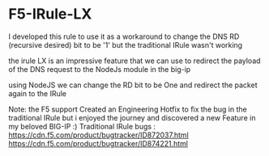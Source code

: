 # F5-IRule-LX

I developed this rule to use it as a workaround to change the DNS RD (recursive desired) bit to be '1' but the traditional IRule wasn't working 

the irule LX is an impressive feature that we can use to redirect the payload of the DNS request to the NodeJs module in the big-ip

using NodeJS we can change the RD bit to be One and redirect the packet again to the IRule

Note: the F5 support Created an Engineering Hotfix to fix the bug in the traditional IRule but i enjoyed the journey and discovered a new Feature in my beloved BIG-IP :)
Traditional IRule bugs :
https://cdn.f5.com/product/bugtracker/ID872037.html
https://cdn.f5.com/product/bugtracker/ID874221.html
